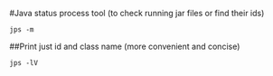 #Java status process tool (to check running jar files or find their ids)
```
jps -m
```
##Print just id and class name (more convenient and concise)
```
jps -lV
```
